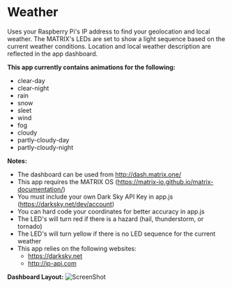 # Weather
Uses your Raspberry Pi's IP address to find your geolocation and local weather. The MATRIX's LEDs are set to show a light sequence based on the current weather conditions. Location and local weather description are reflected in the app dashboard.

<b>This app currently contains animations for the following:</b>
- clear-day
- clear-night
- rain
- snow
- sleet
- wind
- fog
- cloudy
- partly-cloudy-day
- partly-cloudy-night

<b>Notes:</b>
- The dashboard can be used from http://dash.matrix.one/
- This app requires the MATRIX OS (https://matrix-io.github.io/matrix-documentation/)
- You must include your own Dark Sky API Key in app.js (https://darksky.net/dev/account)
- You can hard code your coordinates for better accuracy in app.js
- The LED's will turn red if there is a hazard (hail, thunderstorm, or tornado)
- The LED's will turn yellow if there is no LED sequence for the current weather
- This app relies on the following websites:
    - https://darksky.net
    - http://ip-api.com
    
<b>Dashboard Layout:</b>
![ScreenShot](http://i.imgur.com/oUi9ILw.png)
